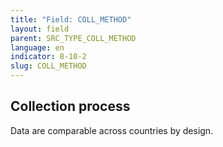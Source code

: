 ```yaml
---
title: "Field: COLL_METHOD"
layout: field
parent: SRC_TYPE_COLL_METHOD
language: en
indicator: 8-10-2
slug: COLL_METHOD
---
```

## Collection process

Data are comparable across countries by design.